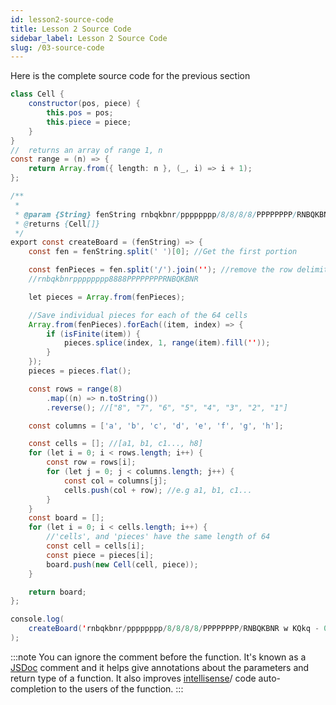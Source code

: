 ```yaml
---
id: lesson2-source-code
title: Lesson 2 Source Code
sidebar_label: Lesson 2 Source Code
slug: /03-source-code
---
```


Here is the complete source code for the previous section

```java title="/src/functions/create-board.js"
class Cell {
	constructor(pos, piece) {
		this.pos = pos;
		this.piece = piece;
	}
}
//  returns an array of range 1, n
const range = (n) => {
	return Array.from({ length: n }, (_, i) => i + 1);
};

/**
 *
 * @param {String} fenString rnbqkbnr/pppppppp/8/8/8/8/PPPPPPPP/RNBQKBNR w KQkq - 0 1
 * @returns {Cell[]}
 */
export const createBoard = (fenString) => {
	const fen = fenString.split(' ')[0]; //Get the first portion

	const fenPieces = fen.split('/').join(''); //remove the row delimiters '/'
	//rnbqkbnrpppppppp8888PPPPPPPPRNBQKBNR

	let pieces = Array.from(fenPieces);

	//Save individual pieces for each of the 64 cells
	Array.from(fenPieces).forEach((item, index) => {
		if (isFinite(item)) {
			pieces.splice(index, 1, range(item).fill(''));
		}
	});
	pieces = pieces.flat();

	const rows = range(8)
		.map((n) => n.toString())
		.reverse(); //["8", "7", "6", "5", "4", "3", "2", "1"]

	const columns = ['a', 'b', 'c', 'd', 'e', 'f', 'g', 'h'];

	const cells = []; //[a1, b1, c1..., h8]
	for (let i = 0; i < rows.length; i++) {
		const row = rows[i];
		for (let j = 0; j < columns.length; j++) {
			const col = columns[j];
			cells.push(col + row); //e.g a1, b1, c1...
		}
	}
	const board = [];
	for (let i = 0; i < cells.length; i++) {
		//'cells', and 'pieces' have the same length of 64
		const cell = cells[i];
		const piece = pieces[i];
		board.push(new Cell(cell, piece));
	}

	return board;
};

console.log(
	createBoard('rnbqkbnr/pppppppp/8/8/8/8/PPPPPPPP/RNBQKBNR w KQkq - 0 1')
);
```

:::note
You can ignore the comment before the function. It's known as a [JSDoc](https://jsdoc.app/about-getting-started.html) comment and it helps give annotations about the parameters and return type of a function. It also improves [intellisense](https://code.visualstudio.com/docs/editor/intellisense)/ code auto-completion to the users of the function.
:::
